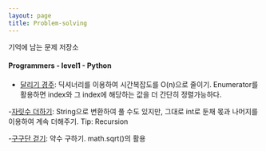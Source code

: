 ```yaml
---
layout: page
title: Problem-solving
---
```


기억에 남는 문제 저장소

#### Programmers - level1 - Python
- [달리기 경주](https://dangalee.github.io/2023-05-09-runner-problem/): 딕셔너리를 이용하여 시간복잡도를 O(n)으로 줄이기. Enumerator를 활용하면 index와 그 index에 해당하는 값을 더 간단히 정렬가능하다.

-[자릿수 더하기](https://dangalee.github.io/2023-05-15-sum-digit/): String으로 변환하여 풀 수도 있지만, 그대로 int로 둔채 몫과 나머지를 이용하여 계속 더해주기. Tip: Recursion

-[구구단 걷기](https://dangalee.github.io/2023-05-18-gugudan-walking/): 약수 구하기. math.sqrt()의 활용


